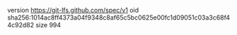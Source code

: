 version https://git-lfs.github.com/spec/v1
oid sha256:1014ac8ff4373a04f9348c8af65c5bc0625e00fc1d09051c03a3c68f44c92d82
size 994
